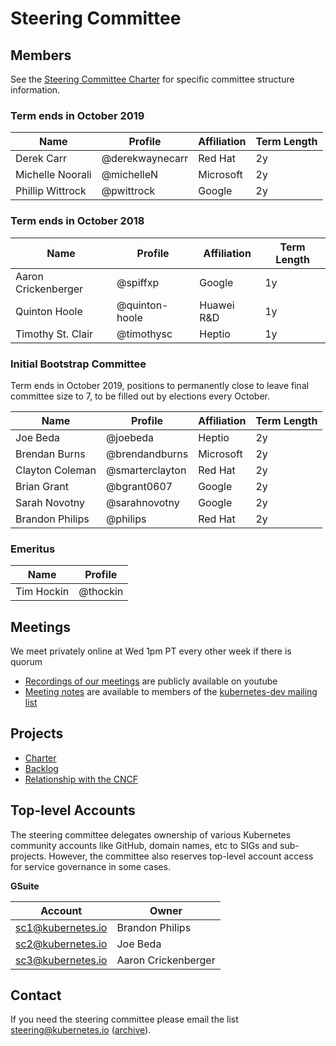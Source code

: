 # Steering Committee

## Members

See the [Steering Committee Charter](charter.md) for specific committee structure information.

### Term ends in October 2019

| Name | Profile | Affiliation | Term Length |
| ---- | ------- | ----------- | ----------- | 
| Derek Carr | @derekwaynecarr | Red Hat | 2y |
| Michelle Noorali | @michelleN | Microsoft | 2y |
| Phillip Wittrock | @pwittrock | Google | 2y |

### Term ends in October 2018

| Name | Profile | Affiliation | Term Length |
| ---- | ------- | ----------- | ----------- | 
| Aaron Crickenberger | @spiffxp | Google | 1y | 
| Quinton Hoole | @quinton-hoole | Huawei R&D | 1y | 
| Timothy St. Clair | @timothysc | Heptio | 1y | 

### Initial Bootstrap Committee

Term ends in October 2019, positions to permanently close to leave final committee size to 7, to be filled out by elections every October.

| Name | Profile | Affiliation | Term Length |
| ---- | ------- | ----------- | ----------- | 
| Joe Beda | @joebeda | Heptio | 2y |
| Brendan Burns | @brendandburns | Microsoft | 2y |
| Clayton Coleman | @smarterclayton | Red Hat | 2y |
| Brian Grant | @bgrant0607 | Google | 2y | 
| Sarah Novotny | @sarahnovotny | Google | 2y |
| Brandon Philips | @philips | Red Hat | 2y | 

### Emeritus

| Name | Profile |
| ---- | ------- |
| Tim Hockin | @thockin |

## Meetings

We meet privately online at Wed 1pm PT every other week if there is quorum

- [Recordings of our meetings](https://www.youtube.com/watch?v=YAzgJRQxsdc&list=PL69nYSiGNLP1yP1B_nd9-drjoxp0Q14qM) are publicly available on youtube
- [Meeting notes](https://bit.ly/k8s-steering-wd) are available to members of the [kubernetes-dev mailing list](https://groups.google.com/forum/#!forum/kubernetes-dev)

## Projects

- [Charter](charter.md)
- [Backlog](backlog.md)
- [Relationship with the CNCF](cncf-and-k8s.md)

## Top-level Accounts

The steering committee delegates ownership of various Kubernetes community accounts like GitHub, domain names, etc to SIGs and sub-projects. However, the committee also reserves top-level account access for service governance in some cases.

**GSuite**

| Account | Owner |
| ------- | ----- |
| sc1@kubernetes.io | Brandon Philips |
| sc2@kubernetes.io | Joe Beda |
| sc3@kubernetes.io | Aaron Crickenberger |

## Contact

If you need the steering committee please email the list steering@kubernetes.io ([archive](https://groups.google.com/a/kubernetes.io/forum/#!forum/steering)).
